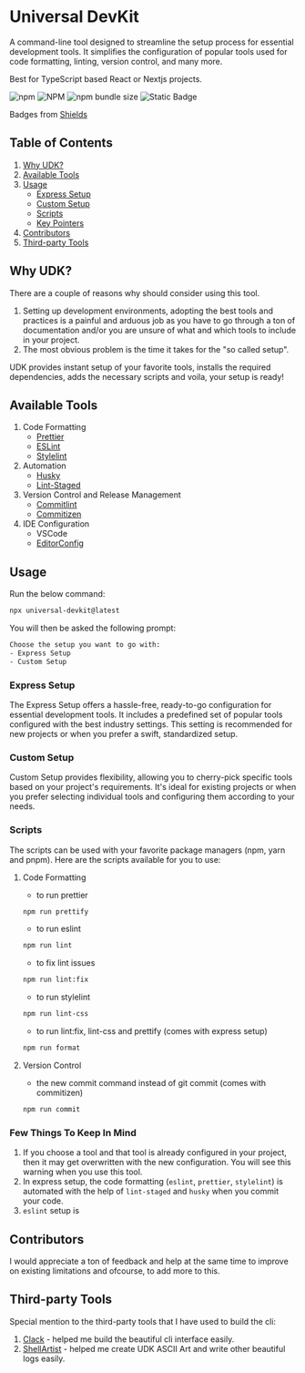 # Universal DevKit

A command-line tool designed to streamline the setup process for essential
development tools. It simplifies the configuration of popular tools used for
code formatting, linting, version control, and many more.

Best for TypeScript based React or Nextjs projects.

![npm](https://img.shields.io/npm/v/universal-devkit?logo=npm)
![NPM](https://img.shields.io/npm/l/universal-devkit)
![npm bundle size](https://img.shields.io/bundlephobia/minzip/universal-devkit)
![Static Badge](https://img.shields.io/badge/PRs-welcome-white)

Badges from [Shields](https://shields.io/)

## Table of Contents

1. [Why UDK?](#why-udk)
2. [Available Tools](#available-tools)
3. [Usage](#usage)
   - [Express Setup](#express-setup)
   - [Custom Setup](#custom-setup)
   - [Scripts](#scripts)
   - [Key Pointers](#few-things-to-keep-in-mind)
4. [Contributors](#contributors)
5. [Third-party Tools](#third-party-tools)

## Why UDK?

There are a couple of reasons why should consider using this tool.

1. Setting up development environments, adopting the best tools and practices is
   a painful and arduous job as you have to go through a ton of documentation
   and/or you are unsure of what and which tools to include in your project.
2. The most obvious problem is the time it takes for the "so called setup".

UDK provides instant setup of your favorite tools, installs the required
dependencies, adds the necessary scripts and voila, your setup is ready!

## Available Tools

1. Code Formatting
   - [Prettier](https://prettier.io/)
   - [ESLint](https://eslint.org/)
   - [Stylelint](https://stylelint.io/)
2. Automation
   - [Husky](https://typicode.github.io/husky/)
   - [Lint-Staged](https://github.com/lint-staged/lint-staged)
3. Version Control and Release Management
   - [Commitlint](https://commitlint.js.org/#/)
   - [Commitizen](https://commitizen-tools.github.io/commitizen/)
4. IDE Configuration
   - VSCode
   - [EditorConfig](https://editorconfig.org/)

## Usage

Run the below command:

```bash
npx universal-devkit@latest
```

You will then be asked the following prompt:

```bash
Choose the setup you want to go with:
- Express Setup
- Custom Setup
```

### Express Setup

The Express Setup offers a hassle-free, ready-to-go configuration for essential
development tools. It includes a predefined set of popular tools configured with
the best industry settings. This setting is recommended for new projects or when
you prefer a swift, standardized setup.

### Custom Setup

Custom Setup provides flexibility, allowing you to cherry-pick specific tools
based on your project's requirements. It's ideal for existing projects or when
you prefer selecting individual tools and configuring them according to your
needs.

### Scripts

The scripts can be used with your favorite package managers (npm, yarn and
pnpm). Here are the scripts available for you to use:

1. Code Formatting

   - to run prettier

   ```bash
   npm run prettify
   ```

   - to run eslint

   ```bash
   npm run lint
   ```

   - to fix lint issues

   ```bash
   npm run lint:fix
   ```

   - to run stylelint

   ```bash
   npm run lint-css
   ```

   - to run lint:fix, lint-css and prettify (comes with express setup)

   ```bash
   npm run format
   ```

2. Version Control

   - the new commit command instead of git commit (comes with commitizen)

   ```bash
   npm run commit
   ```

### Few Things To Keep In Mind

1. If you choose a tool and that tool is already configured in your project,
   then it may get overwritten with the new configuration. You will see this
   warning when you use this tool.
2. In express setup, the code formatting (`eslint`, `prettier`, `stylelint`) is
   automated with the help of `lint-staged` and `husky` when you commit your
   code.
3. `eslint` setup is

## Contributors

I would appreciate a ton of feedback and help at the same time to improve on
existing limitations and ofcourse, to add more to this.

## Third-party Tools

Special mention to the third-party tools that I have used to build the cli:

1. [Clack](https://www.npmjs.com/package/@clack/prompts) - helped me build the
   beautiful cli interface easily.
2. [ShellArtist](https://www.npmjs.com/package/shell-artist) - helped me create
   UDK ASCII Art and write other beautiful logs easily.
